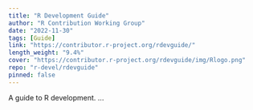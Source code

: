 ```yaml
---
title: "R Development Guide"
author: "R Contribution Working Group"
date: "2022-11-30"
tags: [Guide]
link: "https://contributor.r-project.org/rdevguide/"
length_weight: "9.4%"
cover: "https://contributor.r-project.org/rdevguide/img/Rlogo.png"
repo: "r-devel/rdevguide"
pinned: false
---
```


A guide to R development. ...
